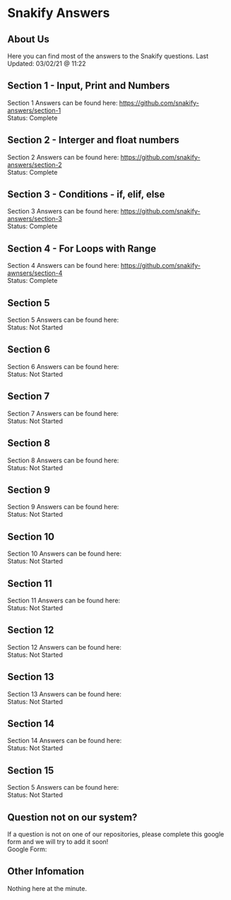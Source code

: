 # Snakify Answers

## About Us

Here you can find most of the answers to the Snakify questions.
Last Updated: 03/02/21 @ 11:22

## Section 1 - Input, Print and Numbers

Section 1 Answers can be found here: https://github.com/snakify-answers/section-1 <br>
Status: Complete

## Section 2 - Interger and float numbers

Section 2 Answers can be found here: https://github.com/snakify-answers/section-2 <br>
Status: Complete

## Section 3 - Conditions - if, elif, else

Section 3 Answers can be found here: https://github.com/snakify-answers/section-3 <br>
Status: Complete

## Section 4 - For Loops with Range

Section 4 Answers can be found here: https://github.com/snakify-awnsers/section-4 <br>
Status: Complete

## Section 5

Section 5 Answers can be found here: <link> <br>
Status: Not Started

## Section 6

Section 6 Answers can be found here: <link> <br>
Status: Not Started

## Section 7

Section 7 Answers can be found here: <link> <br>
Status: Not Started

## Section 8

Section 8 Answers can be found here: <link> <br>
Status: Not Started

## Section 9

Section 9 Answers can be found here: <link> <br>
Status: Not Started

## Section 10

Section 10 Answers can be found here: <link> <br>
Status: Not Started

## Section 11

Section 11 Answers can be found here: <link> <br>
Status: Not Started

## Section 12

Section 12 Answers can be found here: <link> <br>
Status: Not Started

## Section 13

Section 13 Answers can be found here: <link> <br>
Status: Not Started

## Section 14

Section 14 Answers can be found here: <link> <br>
Status: Not Started

## Section 15

Section 5 Answers can be found here: <link> <br>
Status: Not Started

## Question not on our system?

If a question is not on one of our repositories, please complete this google form and we will try to add it soon!<br>
Google Form: <link>

## Other Infomation

Nothing here at the minute.
